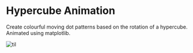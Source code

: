 # Hypercube Animation
Create colourful moving dot patterns based on the rotation of a hypercube. Animated using matplotlib.

![til](./example.gif)

